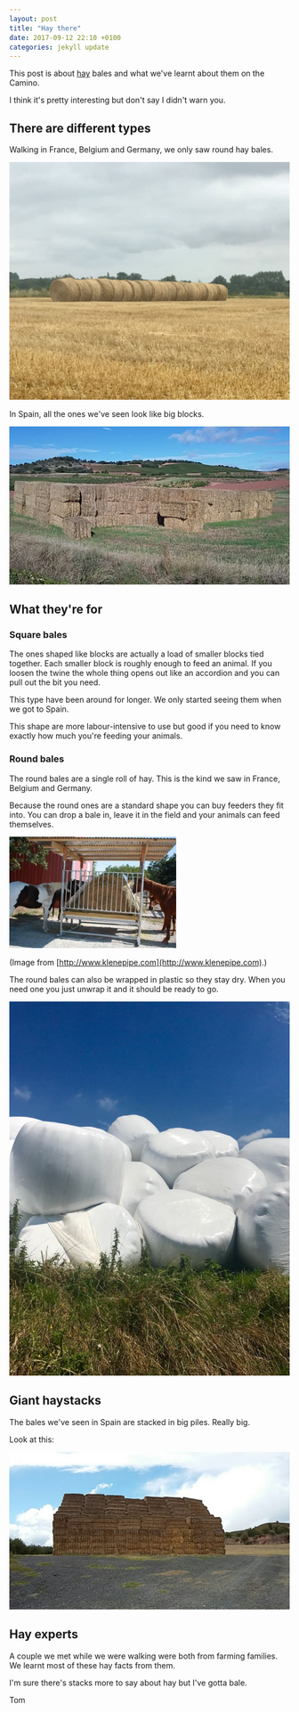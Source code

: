 ```yaml
---
layout: post
title: "Hay there"
date: 2017-09-12 22:10 +0100
categories: jekyll update
---
```


This post is about [hay](https://youtu.be/moCSndrmBZE?t=54s) bales and what we've learnt about them on the Camino.

I think it's pretty interesting but don't say I didn't warn you.

## There are different types

Walking in France, Belgium and Germany, we only saw round hay bales.

![Round hay bales in a field](https://github.com/tombye/trexit/raw/gh-pages/assets/images/round-hay-bales.jpg)

In Spain, all the ones we've seen look like big blocks.

![Square hay bales in a stack with some loose](https://github.com/tombye/trexit/raw/gh-pages/assets/images/square-hay-bales.jpg)

## What they're for

### Square bales 

The ones shaped like blocks are actually a load of smaller blocks tied together. Each smaller block is roughly enough to feed an animal. If you loosen the twine the whole thing opens out like an accordion and you can pull out the bit you need.

This type have been around for longer. We only started seeing them when we got to Spain.

This shape are more labour-intensive to use but good if you need to know exactly how much you're feeding your animals. 

### Round bales

The round bales are a single roll of hay. This is the kind we saw in France, Belgium and Germany.

Because the round ones are a standard shape you can buy feeders they fit into. You can drop a bale in, leave it in the field and your animals can feed themselves.

![Feeder, built to fit round hay bales](https://github.com/tombye/trexit/raw/gh-pages/assets/images/round-bale-feeder.jpg)

(Image from [http://www.klenepipe.com](http://www.klenepipe.com).)

The round bales can also be wrapped in plastic so they stay dry. When you need one you just unwrap it and it should be ready to go.

![Hay bales wrapped in plastic](https://github.com/tombye/trexit/raw/gh-pages/assets/images/round-hay-bales-wrapped-in-plastic.jpg)

## Giant haystacks

The bales we've seen in Spain are stacked in big piles. Really big.

Look at this:

![A big stack of square hay bales](https://github.com/tombye/trexit/raw/gh-pages/assets/images/big-stack-of-bales.jpg)

## Hay experts

A couple we met while we were walking were both from farming families. We learnt most of these hay facts from them.

I'm sure there's stacks more to say about hay but I've gotta bale.

Tom
